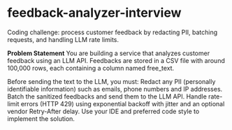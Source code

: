 # feedback-analyzer-interview
Coding challenge: process customer feedback by redacting PII, batching requests, and handling LLM rate limits.

**Problem Statement**
You are building a service that analyzes customer feedback using an LLM API.
Feedbacks are stored in a CSV file with around 100,000 rows, each containing a column named free_text.
 
Before sending the text to the LLM, you must:
Redact any PII (personally identifiable information) such as emails, phone numbers and IP addresses.
Batch the sanitized feedbacks and send them to the LLM API.
Handle rate-limit errors (HTTP 429) using exponential backoff with jitter and an optional vendor Retry-After delay.
Use your IDE and preferred code style to implement the solution.
